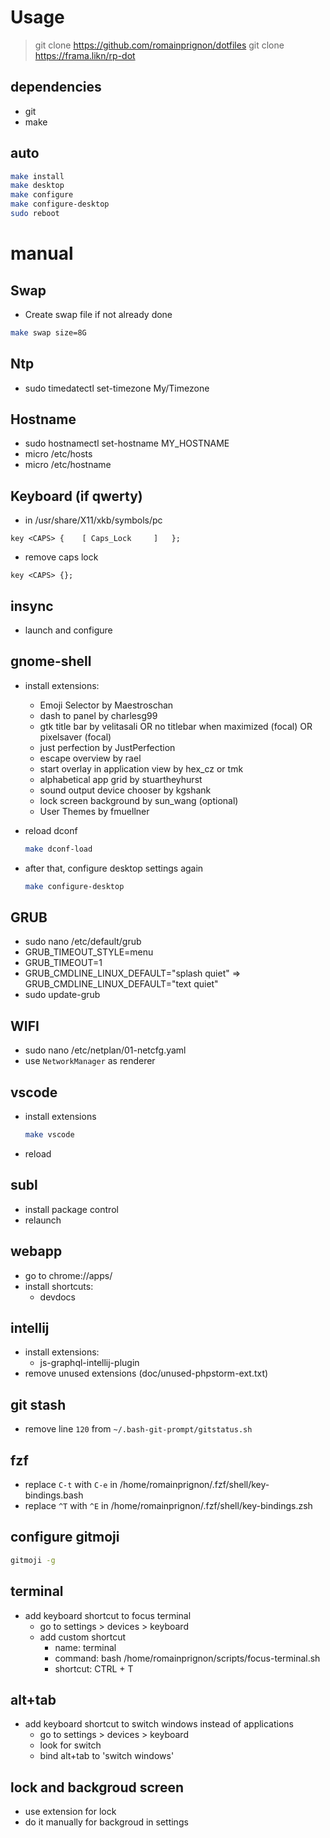 # Usage

> git clone https://github.com/romainprignon/dotfiles
> git clone https://frama.likn/rp-dot

## dependencies
 - git
 - make

## auto
```bash
make install
make desktop
make configure
make configure-desktop
sudo reboot
```

# manual


## Swap
- Create swap file if not already done
```bash
make swap size=8G
```


## Ntp
- sudo timedatectl set-timezone My/Timezone


## Hostname
- sudo hostnamectl set-hostname MY_HOSTNAME
- micro /etc/hosts
- micro /etc/hostname


## Keyboard (if qwerty)
- in /usr/share/X11/xkb/symbols/pc
```
key <CAPS> {    [ Caps_Lock     ]   };
```
- remove caps lock
```
key <CAPS> {};
```


## insync
- launch and configure


## gnome-shell
- install extensions:
    - Emoji Selector by Maestroschan
    - dash to panel by charlesg99
    - gtk title bar by velitasali OR no titlebar when maximized (focal) OR pixelsaver (focal)
    - just perfection by JustPerfection
    - escape overview by rael
    - start overlay in application view by hex_cz or tmk
    - alphabetical app grid by stuartheyhurst
    - sound output device chooser by kgshank
    - lock screen background by sun_wang (optional)
    - User Themes by fmuellner

- reload dconf
    ```bash
    make dconf-load
    ```

- after that, configure desktop settings again
    ```bash
    make configure-desktop
    ```

## GRUB
- sudo nano /etc/default/grub
- GRUB_TIMEOUT_STYLE=menu
- GRUB_TIMEOUT=1
- GRUB_CMDLINE_LINUX_DEFAULT="splash quiet" => GRUB_CMDLINE_LINUX_DEFAULT="text quiet"
- sudo update-grub


## WIFI
- sudo nano /etc/netplan/01-netcfg.yaml
- use `NetworkManager` as renderer


## vscode
- install extensions
    ```bash
    make vscode
    ```
- reload


## subl
- install package control
- relaunch


## webapp
- go to chrome://apps/
- install shortcuts:
    - devdocs


## intellij
- install extensions:
    - js-graphql-intellij-plugin
- remove unused extensions (doc/unused-phpstorm-ext.txt)


## git stash
- remove line `120` from `~/.bash-git-prompt/gitstatus.sh`

## fzf
- replace `C-t` with `C-e` in /home/romainprignon/.fzf/shell/key-bindings.bash
- replace `^T` with `^E` in /home/romainprignon/.fzf/shell/key-bindings.zsh

## configure gitmoji
```bash
gitmoji -g
```

## terminal
- add keyboard shortcut to focus terminal
    - go to settings > devices > keyboard
    - add custom shortcut
        - name: terminal
        - command: bash /home/romainprignon/scripts/focus-terminal.sh
        - shortcut: CTRL + T

## alt+tab
- add keyboard shortcut to switch windows instead of applications
    - go to settings > devices > keyboard
    - look for switch
    - bind alt+tab to 'switch windows'

## lock and backgroud screen
- use extension for lock
- do it manually for backgroud in settings